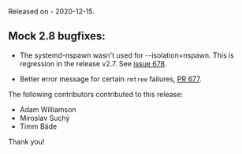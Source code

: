 Released on - 2020-12-15.

## Mock 2.8 bugfixes:

  * The systemd-nspawn wasn't used for --isolation=nspawn.  This is regression
    in the release v2.7.  See [issue 678][issue#678].

  * Better error message for certain `rmtree` failures, [PR 677][PR#677].

The following contributors contributed to this release:

  * Adam Williamson
  * Miroslav Suchý
  * Timm Bäde

Thank you!

[issue#678]: https://github.com/rpm-software-management/mock/issues/678
[PR#677]: https://github.com/rpm-software-management/mock/pull/677
